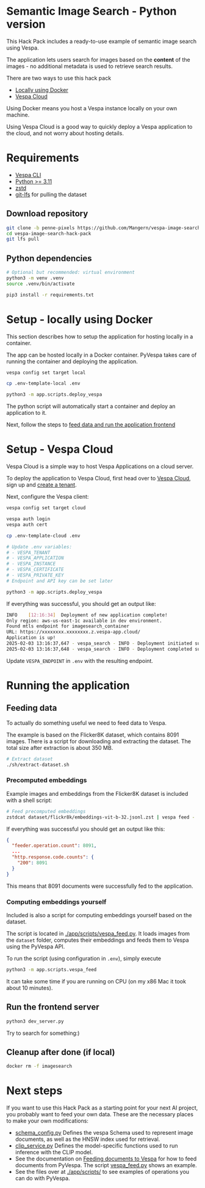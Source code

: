 # Semantic Image Search - Python version

This Hack Pack includes a ready-to-use example of semantic image search using Vespa.

The application lets users search for images based on the **content** of the 
images - no additional metadata is used to retrieve search results.

There are two ways to use this hack pack

- [Locally using Docker](#setup---local-using-docker)
- [Vespa Cloud](#setup---vespa-cloud)

Using Docker means you host a Vespa instance locally on your own machine.

Using Vespa Cloud is a good way to quickly deploy a Vespa application to the cloud, and not worry about hosting details.

# Requirements
- [Vespa CLI](https://docs.vespa.ai/en/vespa-cli)
- [Python >= 3.11](https://www.python.org/downloads/release/python-3120/)
- [zstd](https://formulae.brew.sh/formula/zstd)
- [git-lfs](https://git-lfs.com/) for pulling the dataset

## Download repository

```bash
git clone -b penne-pixels https://github.com/Mangern/vespa-image-search-hack-pack.git
cd vespa-image-search-hack-pack
git lfs pull
```

## Python dependencies

```bash
# Optional but recommended: virtual environment
python3 -m venv .venv
source .venv/bin/activate

pip3 install -r requirements.txt
```

# Setup - locally using Docker

This section describes how to setup the application for hosting locally in a container.

The app can be hosted locally in a Docker container. 
PyVespa takes care of running the container and deploying the application.

```bash
vespa config set target local

cp .env-template-local .env

python3 -m app.scripts.deploy_vespa
```

The python script will automatically start a container and deploy an application to it.

Next, follow the steps to [feed data and run the application frontend](#running-the-application)

# Setup - Vespa Cloud
Vespa Cloud is a simple way to host Vespa Applications on a cloud server.

To deploy the application to Vespa Cloud, first head over to [Vespa Cloud](https://console.vespa-cloud.com/), sign up and [create a tenant](https://cloud.vespa.ai/en/getting-started).

Next, configure the Vespa client:
```bash
vespa config set target cloud

vespa auth login
vespa auth cert

cp .env-template-cloud .env

# Update .env variables:
# - VESPA_TENANT
# - VESPA_APPLICATION
# - VESPA_INSTANCE
# - VESPA_CERTIFICATE
# - VESPA_PRIVATE_KEY
# Endpoint and API key can be set later

python3 -m app.scripts.deploy_vespa
```

If everything was successful, you should get an output like:

```bash
INFO    [12:16:34]  Deployment of new application complete!
Only region: aws-us-east-1c available in dev environment.
Found mtls endpoint for imagesearch_container
URL: https://xxxxxxxx.xxxxxxxx.z.vespa-app.cloud/
Application is up!
2025-02-03 13:16:37,647 - vespa_search - INFO - Deployment initiated successfully
2025-02-03 13:16:37,648 - vespa_search - INFO - Deployment completed successfully
```

Update `VESPA_ENDPOINT` in `.env` with the resulting endpoint.

# Running the application

## Feeding data
To actually do something useful we need to feed data to Vespa.

The example is based on the Flicker8K dataset, which contains $8091$ images.
There is a script for downloading and extracting the dataset.
The total size after extraction is about $350$ MB.

```bash
# Extract dataset
./sh/extract-dataset.sh
```

### Precomputed embeddings
Example images and embeddings from the Flicker8K dataset is included with a shell script:

```bash
# Feed precomputed embeddings
zstdcat dataset/flickr8k/embeddings-vit-b-32.jsonl.zst | vespa feed -
```

If everything was successful you should get an output like this:

```json
{
  "feeder.operation.count": 8091,
  ...
  "http.response.code.counts": {
    "200": 8091
  }
}
```

This means that $8091$ documents were successfully fed to the application.

### Computing embeddings yourself
Included is also a script for computing embeddings yourself based on the dataset.

The script is located in [./app/scripts/vespa_feed.py](./app/scripts/vespa_feed.py).
It loads images from the `dataset` folder, computes their embeddings and feeds them to Vespa using the PyVespa API.

To run the script (using configuration in `.env`), simply execute

```bash
python3 -m app.scripts.vespa_feed
```

It can take some time if you are running on CPU (on my x86 Mac it took about 10 minutes).

## Run the frontend server
```bash
python3 dev_server.py
```

Try to search for something:)

## Cleanup after done (if local)
```bash
docker rm -f imagesearch
```

# Next steps
If you want to use this Hack Pack as a starting point for your next AI project, you probably want to feed your own data.
These are the necessary places to make your own modifications:

- [schema_config.py](./app/services/vespa/config/schema_config.py) Defines the vespa Schema used to represent image documents, as well as the HNSW index used for retrieval.
- [clip_service.py](./app/services/vespa/services/clip_service.py) Defines the model-specific functions used to run inference with the CLIP model.
- See the documentation on [Feeding documents to Vespa](https://pyvespa.readthedocs.io/en/latest/getting-started-pyvespa.html#Feeding-documents-to-Vespa) for how to feed documents from PyVespa.
The script [vespa_feed.py](./app/scripts/vespa_feed.py) shows an example.
- See the files over at [./app/scripts/](./app/scripts/) to see examples of operations you can do with PyVespa.
